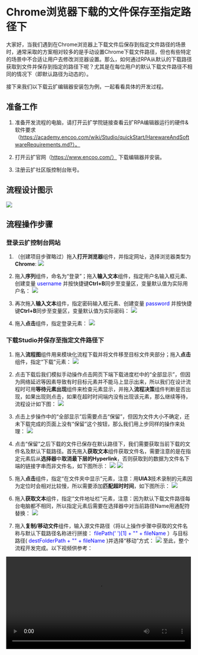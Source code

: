 # Chrome浏览器下载的文件保存至指定路径下

大家好，当我们遇到在Chrome浏览器上下载文件后保存到指定文件路径的场景时，通常采取的方案相对较多的是手动设置Chrome下载文件路径，但也有些特定的场景中不合适让用户去修改浏览器设置。那么，如何通过RPA从默认的下载路径获取到文件并保存到指定的路径下呢？尤其是在每位用户的默认下载文件路径不相同的情况下（即默认路径为动态的）。

接下来我们以下载云扩编辑器安装包为例，一起看看具体的开发过程。

## **准备工作**

1. 准备开发流程的电脑，请打开云扩学院链接查看云扩RPA编辑器运行的硬件&软件要求（https://academy.encoo.com/wiki/Studio/quickStart/HarewareAndSoftwareRequirements.md?）。

2. 打开云扩官网（https://www.encoo.com/） 下载编辑器并安装。
3. 注册云扩社区版控制台账号。

## **流程设计图示**

![](https://docimages.blob.core.chinacloudapi.cn/images/Course/getDownloadFilesFromChrome/getDownloadFile-1.png)

## **流程操作步骤**

### **登录云扩控制台网站**

1. （创建项目步骤略过）拖入**打开浏览器**组件，并指定网址，选择浏览器类型为**Chrome**:
![](https://docimages.blob.core.chinacloudapi.cn/images/Course/getDownloadFilesFromChrome/getDownloadFile-2.png)

2. 拖入**序列**组件，命名为“登录”；拖入**输入文本**组件，指定用户名输入框元素、创建变量 <font color=#0000FF>  username </font> 并按快捷键**Ctrl+B**同步至变量区，变量默认值为实际用户名：
![](https://docimages.blob.core.chinacloudapi.cn/images/Course/getDownloadFilesFromChrome/getDownloadFile-3.png)

3. 再次拖入**输入文本**组件，指定密码输入框元素、创建变量<font color=#0000FF>  password </font>并按快捷键**Ctrl+B**同步至变量区，变量默认值为实际密码：
![](https://docimages.blob.core.chinacloudapi.cn/images/Course/getDownloadFilesFromChrome/getDownloadFile-4.png)

4. 拖入**点击**组件，指定登录元素：
![](https://docimages.blob.core.chinacloudapi.cn/images/Course/getDownloadFilesFromChrome/getDownloadFile-5.png)

### **下载Studio并保存至指定文件路径下**

1. 拖入**流程图**组件用来模块化流程下载并将文件移至目标文件夹部分；拖入**点击**组件，指定“下载”元素：
![](https://docimages.blob.core.chinacloudapi.cn/images/Course/getDownloadFilesFromChrome/getDownloadFile-6.png)

2. 点击下载后我们模拟手动操作点击网页下端下载进度栏中的“全部显示”，但因为网络延迟等因素导致有时目标元素并不能马上显示出来，所以我们在设计流程时可用**等待元素出现**组件来检查元素显示，并拖入**流程决策**组件判断是否出现，如果出现则点击，如果在超时时间端内没有出现该元素，那么继续等待，流程设计如下图：
![](https://docimages.blob.core.chinacloudapi.cn/images/Course/getDownloadFilesFromChrome/getDownloadFile-7.png)

3. 点击上步操作中的“全部显示”后需要点击“保留”，但因为文件大小不确定，还未下载完成的页面上没有“保留”这个按钮，那么我们用上步同样的操作来处理：
![](https://docimages.blob.core.chinacloudapi.cn/images/Course/getDownloadFilesFromChrome/getDownloadFile-8.png)

4. 点击“保留”之后下载的文件已保存在默认路径下，我们需要获取当前下载的文件名及默认下载路径。首先拖入**获取文本**组件获取文件名，需要注意的是在指定元素后从**选择器**中**取消最下层的Hyperlink**，否则获取到的数据为文件名下端的链接字串而非文件名，如下图所示：
![](https://docimages.blob.core.chinacloudapi.cn/images/Course/getDownloadFilesFromChrome/getDownloadFile-9.png)
![](https://docimages.blob.core.chinacloudapi.cn/images/Course/getDownloadFilesFromChrome/getDownloadFile-10.png)

5. 拖入**点击**组件，指定“在文件夹中显示”元素，注意：用**UIA3**技术录制的元素因为定位时会相对比较慢，所以需要添加**匹配超时时间**，如下图所示：
![](https://docimages.blob.core.chinacloudapi.cn/images/Course/getDownloadFilesFromChrome/getDownloadFile-11.png)

6. 拖入**获取文本**组件，指定“文件地址栏”元素，注意：因为默认下载文件路径每台电脑都不相同，所以指定元素后需要在选择器中对当前路径Name用通配符替换：
![](https://docimages.blob.core.chinacloudapi.cn/images/Course/getDownloadFilesFromChrome/getDownloadFile-12.png)

7. 拖入**复制/移动文件**组件，输入源文件路径（将以上操作步骤中获取的文件名称与默认下载路径名称进行拼接：<font color=#0000FF>  filePath(' ')[1] + "\" + fileName </font>）与目标路径(<font color=#0000FF>  destFolderPath + "\" + fileName </font>)并选择“移动”方式：
![](https://docimages.blob.core.chinacloudapi.cn/images/Course/getDownloadFilesFromChrome/getDownloadFile-13.png)
至此，整个流程开发完成。以下视频供参考：
<video src="https://docimages.blob.core.chinacloudapi.cn/images/Course/getDownloadFilesFromChrome/SavesDownloadedFilesToDestinationPath-edited.mp4" controls="controls" width="500x" />
